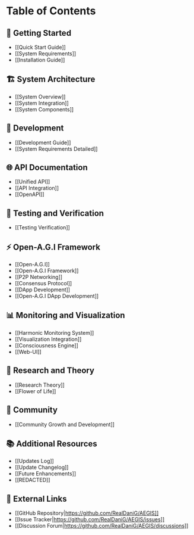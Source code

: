 # Table of Contents

## 🚀 Getting Started
* [[Quick Start Guide]]
* [[System Requirements]]
* [[Installation Guide]]

## 🏗️ System Architecture
* [[System Overview]]
* [[System Integration]]
* [[System Components]]

## 🔧 Development
* [[Development Guide]]
* [[System Requirements Detailed]]

## 🌐 API Documentation
* [[Unified API]]
* [[API Integration]]
* [[OpenAPI]]

## 🧪 Testing and Verification
* [[Testing Verification]]

## ⚡ Open-A.G.I Framework
* [[Open-A.G.I]]
* [[Open-A.G.I Framework]]
* [[P2P Networking]]
* [[Consensus Protocol]]
* [[DApp Development]]
* [[Open-A.G.I DApp Development]]

## 📊 Monitoring and Visualization
* [[Harmonic Monitoring System]]
* [[Visualization Integration]]
* [[Consciousness Engine]]
* [[Web-UI]]

## 🧠 Research and Theory
* [[Research Theory]]
* [[Flower of Life]]

## 🌱 Community
* [[Community Growth and Development]]

## 📚 Additional Resources
* [[Updates Log]]
* [[Update Changelog]]
* [[Future Enhancements]]
* [[REDACTED]]

## 🔗 External Links
* [[GitHub Repository|https://github.com/RealDaniG/AEGIS]]
* [[Issue Tracker|https://github.com/RealDaniG/AEGIS/issues]]
* [[Discussion Forum|https://github.com/RealDaniG/AEGIS/discussions]]